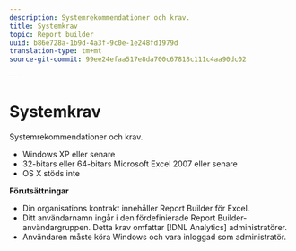 ```yaml
---
description: Systemrekommendationer och krav.
title: Systemkrav
topic: Report builder
uuid: b86e728a-1b9d-4a3f-9c0e-1e248fd1979d
translation-type: tm+mt
source-git-commit: 99ee24efaa517e8da700c67818c111c4aa90dc02

---
```



# Systemkrav

Systemrekommendationer och krav.

* Windows XP eller senare
* 32-bitars eller 64-bitars Microsoft Excel 2007 eller senare
* OS X stöds inte

**Förutsättningar**

* Din organisations kontrakt innehåller Report Builder för Excel.
* Ditt användarnamn ingår i den fördefinierade Report Builder-användargruppen. Detta krav omfattar [!DNL Analytics] administratörer.
* Användaren måste köra Windows och vara inloggad som administratör.

